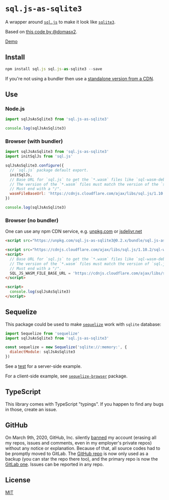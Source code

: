 # `sql.js-as-sqlite3`

A wrapper around [`sql.js`](https://www.npmjs.com/package/sql.js) to make it look like [`sqlite3`](https://www.npmjs.com/package/sqlite3).

Based on [this code by @domasx2](https://github.com/sql-js/sql.js/issues/91#issuecomment-169655900).

[Demo](https://catamphetamine.gitlab.io/sql.js-as-sqlite3/)

## Install

```js
npm install sql.js sql.js-as-sqlite3 --save
```

If you're not using a bundler then use a [standalone version from a CDN](#browser-no-bundler).

## Use

### Node.js

```js
import sqlJsAsSqlite3 from 'sql.js-as-sqlite3'

console.log(sqlJsAsSqlite3)
```

### Browser (with bundler)

```js
import sqlJsAsSqlite3 from 'sql.js-as-sqlite3'
import initSqlJs from 'sql.js'

sqlJsAsSqlite3.configure({
  // `sql.js` package default export.
  initSqlJs,
  // Base URL for `sql.js` to get the `*.wasm` files like `sql-wasm-debug.wasm`.
  // The version of the `*.wasm` files must match the version of the `sql.js` package.
  // Must end with a "/".
  wasmFileBaseUrl: 'https://cdnjs.cloudflare.com/ajax/libs/sql.js/1.10.2/'
})

console.log(sqlJsAsSqlite3)
```

### Browser (no bundler)

One can use any npm CDN service, e.g. [unpkg.com](https://unpkg.com) or [jsdelivr.net](https://jsdelivr.net)

```html
<script src="https://unpkg.com/sql.js-as-sqlite3@0.2.x/bundle/sql.js-as-sqlite3.min.js"></script>

<script src="https://cdnjs.cloudflare.com/ajax/libs/sql.js/1.10.2/sql-wasm.min.js"></script>
<script>
  // Base URL for `sql.js` to get the `*.wasm` files like `sql-wasm-debug.wasm`.
  // The version of the `*.wasm` files must match the version of `sql.js`.
  // Must end with a "/".
  SQL_JS_WASM_FILE_BASE_URL = 'https://cdnjs.cloudflare.com/ajax/libs/sql.js/1.10.2/'
</script>

<script>
  console.log(sqlJsAsSqlite3)
</script>
```

## Sequelize

This package could be used to make [`sequelize`](https://www.npmjs.com/package/sequelize) work with `sqlite` database:

```js
import Sequelize from 'sequelize'
import sqlJsAsSqlite3 from 'sql.js-as-sqlite3'

const sequelize = new Sequelize('sqlite://:memory:', {
  dialectModule: sqlJsAsSqlite3
})
```

See a [test](https://gitlab.com/catamphetamine/sql.js-as-sqlite3/-/blob/main/test/sequelize.test.js) for a server-side example.

For a client-side example, see [`sequelize-browser`](https://www.npmjs.com/package/sequelize-browser) package.

<!--
See `./test/sequelize.js`.
-->

## TypeScript

This library comes with TypeScript "typings". If you happen to find any bugs in those, create an issue.

## GitHub

On March 9th, 2020, GitHub, Inc. silently [banned](https://medium.com/@catamphetamine/how-github-blocked-me-and-all-my-libraries-c32c61f061d3) my account (erasing all my repos, issues and comments, even in my employer's private repos) without any notice or explanation. Because of that, all source codes had to be promptly moved to GitLab. The [GitHub repo](https://github.com/catamphetamine/sql.js-as-sqlite3) is now only used as a backup (you can star the repo there too), and the primary repo is now the [GitLab one](https://gitlab.com/catamphetamine/sql.js-as-sqlite3). Issues can be reported in any repo.

## License

[MIT](LICENSE)

